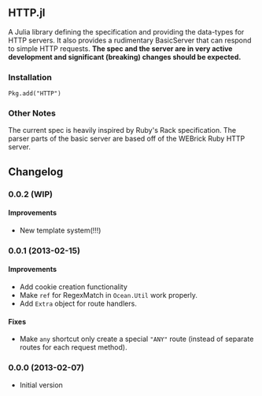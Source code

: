 ## HTTP.jl

A Julia library defining the specification and providing the data-types for HTTP servers. It also provides a rudimentary BasicServer that can respond to simple HTTP requests. **The spec and the server are in very active development and significant (breaking) changes should be expected.**

### Installation

`Pkg.add("HTTP")`

### Other Notes

The current spec is heavily inspired by Ruby's Rack specification. The parser parts of the basic server are based off of the WEBrick Ruby HTTP server.

## Changelog

### 0.0.2 (WIP)
#### Improvements
* New template system(!!!)

### 0.0.1 (2013-02-15)
#### Improvements
* Add cookie creation functionality
* Make `ref` for RegexMatch in `Ocean.Util` work properly.
* Add `Extra` object for route handlers.

#### Fixes
* Make `any` shortcut only create a special `"ANY"` route (instead of separate routes for each request method).

### 0.0.0 (2013-02-07)
* Initial version
